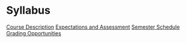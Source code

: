 # Syllabus
[Course Description](./course.md)
[Expectations and Assessment](./expect.md)
[Semester Schedule](./schedule.md)
[Grading Opportunities](./assignments.md)

